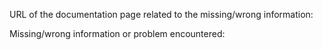 <!-- If you need help with unclear information or think you have found a bug, please help us with your issue by entering the following information (otherwise you can delete this text): -->

URL of the documentation page related to the missing/wrong information:


Missing/wrong information or problem encountered: